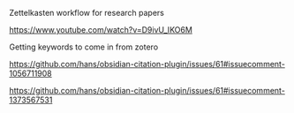 Zettelkasten workflow for research papers

https://www.youtube.com/watch?v=D9ivU_IKO6M

Getting keywords to come in from zotero

https://github.com/hans/obsidian-citation-plugin/issues/61#issuecomment-1056711908

https://github.com/hans/obsidian-citation-plugin/issues/61#issuecomment-1373567531

